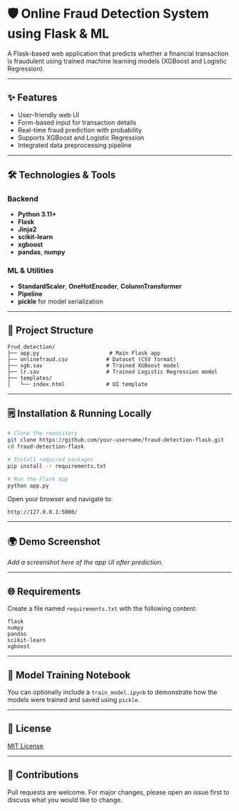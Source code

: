 # 🛡️ Online Fraud Detection System using Flask & ML

A Flask-based web application that predicts whether a financial transaction is fraudulent using trained machine learning models (XGBoost and Logistic Regression).

---

## ✨ Features
- User-friendly web UI
- Form-based input for transaction details
- Real-time fraud prediction with probability
- Supports XGBoost and Logistic Regression
- Integrated data preprocessing pipeline

---

## 🛠️ Technologies & Tools

### Backend
- **Python 3.11+**
- **Flask**
- **Jinja2**
- **scikit-learn**
- **xgboost**
- **pandas**, **numpy**

### ML & Utilities
- **StandardScaler**, **OneHotEncoder**, **ColumnTransformer**
- **Pipeline**
- **pickle** for model serialization

---

## 📁 Project Structure

```
Frud_detection/
├── app.py                      # Main Flask app
├── onlinefraud.csv            # Dataset (CSV format)
├── xgb.sav                    # Trained XGBoost model
├── lr.sav                     # Trained Logistic Regression model
├── templates/
│   └── index.html             # UI template
```

---

## 🗒️ Installation & Running Locally

```bash
# Clone the repository
git clone https://github.com/your-username/fraud-detection-flask.git
cd fraud-detection-flask

# Install required packages
pip install -r requirements.txt

# Run the Flask app
python app.py
```

Open your browser and navigate to:
```
http://127.0.0.1:5000/
```

---

## 🌍 Demo Screenshot
_Add a screenshot here of the app UI after prediction._

---

## 🌐 Requirements

Create a file named `requirements.txt` with the following content:

```
flask
numpy
pandas
scikit-learn
xgboost
```

---

## 📖 Model Training Notebook
You can optionally include a `train_model.ipynb` to demonstrate how the models were trained and saved using `pickle`.

---

## 📄 License
[MIT License](LICENSE)

---

## 💪 Contributions
Pull requests are welcome. For major changes, please open an issue first to discuss what you would like to change.

